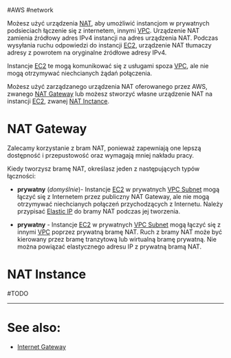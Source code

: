 #AWS #network

Możesz użyć urządzenia [NAT](../Network/NAT.md), aby umożliwić instancjom w prywatnych podsieciach łączenie się z internetem, innymi [VPC](VPC.md). Urządzenie NAT zamienia źródłowy adres IPv4 instancji na adres urządzenia NAT. Podczas wysyłania ruchu odpowiedzi do instancji [EC2](EC2.md), urządzenie NAT tłumaczy adresy z powrotem na oryginalne źródłowe adresy IPv4.

Instancje [EC2](EC2.md) te mogą komunikować się z usługami spoza [VPC](VPC.md), ale nie mogą otrzymywać niechcianych żądań połączenia.

Możesz użyć zarządzanego urządzenia NAT oferowanego przez AWS, zwanego [NAT Gateway](#NAT%20Gateway) lub możesz stworzyć własne urządzenie NAT na instancji [EC2](EC2.md), zwanej [NAT Inctance](#NAT%20Inctance).

# NAT Gateway

Zalecamy korzystanie z bram NAT, ponieważ zapewniają one lepszą dostępność i przepustowość oraz wymagają mniej nakładu pracy.

Kiedy tworzysz bramę NAT, określasz jeden z następujących typów łączności:

- **prywatny** (_domyślnie_)-  Instancje [EC2](EC2.md) w prywatnych [VPC Subnet](VPC%20Subnet.md) mogą łączyć się z Internetem przez publiczny NAT Gateway, ale nie mogą otrzymywać niechcianych połączeń przychodzących z Internetu. Należy przypisać [Elastic IP](Elastic%20IP.md) do bramy NAT podczas jej tworzenia.

- **prywatny** - Instancje [EC2](EC2.md) w prywatnych [VPC Subnet](VPC%20Subnet.md) mogą łączyć się z innymi [VPC](VPC.md) poprzez prywatną bramę NAT. Ruch z bramy NAT może być kierowany przez bramę tranzytową lub wirtualną bramę prywatną. Nie można powiązać elastycznego adresu IP z prywatną bramą NAT.

# NAT Instance

#TODO

---

# See also:

- [Internet Gateway](Internet%20Gateway.md)
